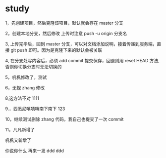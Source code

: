 # study

1，先创建项目，然后克隆该项目，默认就会存在 master 分支

2，创建本地分支，然后修改 上传时注意 push -u origin 分支名

3, 上传完毕后，回到 master 分支，可以对文档添加说明，接着传递到服务端，直接 git push 即可。因为是克隆下来的默认会被关联

4, 在分支处写内容后，必须 add commit 提交保存，回退则用 reset HEAD 方法,否则你切换分支时无法切换的

5，杋杋修改了，测试

6，无视 zhang 修改

8,这方法不对 1111

9.，西悉尼嘻嘻嘻南下南下 123

10，继续测试删除 zhang 代码，我自己也提交了一次 commit

11，凡凡新增了

杋杋又新增了

你说你什么
再来一发
ddd
ddd
